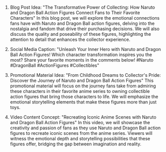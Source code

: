 1. Blog Post Idea: "The Transformative Power of Collecting: How Naruto and Dragon Ball Action Figures Connect Fans to Their Favorite Characters"
In this blog post, we will explore the emotional connections fans have with Naruto and Dragon Ball action figures, delving into the nostalgia and fandom that drive their purchasing decisions. We will also discuss the quality and poseability of these figures, highlighting the attention to detail that enhances the collector experience.

2. Social Media Caption: "Unleash Your Inner Hero with Naruto and Dragon Ball Action Figures! Which character transformation inspires you the most? Share your favorite moments in the comments below! #Naruto #DragonBall #ActionFigures #Collectibles"

3. Promotional Material Idea: "From Childhood Dreams to Collector's Pride: Discover the Journey of Naruto and Dragon Ball Action Figures"
This promotional material will focus on the journey fans take from admiring these characters in their favorite anime series to owning collectible action figures that bring those characters to life. We will emphasize the emotional storytelling elements that make these figures more than just toys.

4. Video Content Concept: "Recreating Iconic Anime Scenes with Naruto and Dragon Ball Action Figures"
In this video, we will showcase the creativity and passion of fans as they use Naruto and Dragon Ball action figures to recreate iconic scenes from the anime series. Viewers will witness the emotional depth and storytelling possibilities that these figures offer, bridging the gap between imagination and reality.